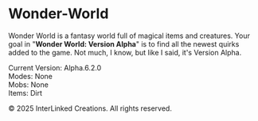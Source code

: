 # Wonder-World
Wonder World is a fantasy world full of magical items and creatures. Your goal in "**Wonder World: Version Alpha**" is to find all the newest quirks added to the game. Not much, I know, but like I said, it's Version Alpha.

Current Version: Alpha.6.2.0<br>
Modes: None<br>
Mobs: None<br>
Items: Dirt<br>

© 2025 InterLinked Creations. All rights reserved.
